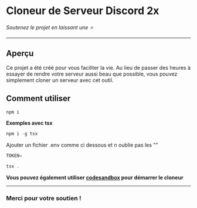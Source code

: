 # Cloneur de Serveur Discord 2x

*Soutenez le projet en laissant une :star:*

---

## Aperçu
Ce projet a été créé pour vous faciliter la vie. Au lieu de passer des heures à essayer de rendre votre serveur aussi beau que possible, vous pouvez simplement cloner un serveur avec cet outil.

## Comment utiliser
```typescript
npm i
```
**Exemples avec tsx**
```typescript
npm i -g tsx
```
Ajouter un fichier .env comme ci dessous et n oublie pas les ""
```typescript
TOKEN=
```
```typescript
tsx .
```
**Vous pouvez également utiliser [codesandbox](https://codesandbox.io/dashboard/recent) pour démarrer le cloneur**

----


### Merci pour votre soutien !
